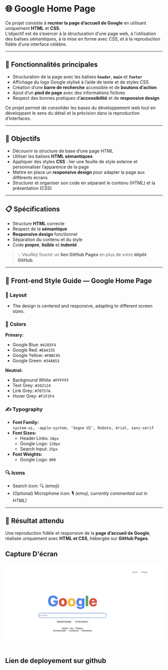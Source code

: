 # 🌐 Google Home Page

Ce projet consiste à **recréer la page d’accueil de Google** en utilisant uniquement **HTML** et **CSS**.  
L’objectif est de s’exercer à la structuration d’une page web, à l’utilisation des balises sémantiques, à la mise en forme avec CSS, et à la reproduction fidèle d’une interface célèbre.

---

## 🧩 Fonctionnalités principales

- Structuration de la page avec les balises **`header`**, **`main`** et **`footer`**
- Affichage du logo Google stylisé à l’aide de texte et de styles CSS
- Création d’une **barre de recherche** accessible et de **boutons d’action**
- Ajout d’un **pied de page** avec des informations fictives
- Respect des bonnes pratiques d’**accessibilité** et de **responsive design**

Ce projet permet de consolider les bases du développement web tout en développant le sens du détail et la précision dans la reproduction d’interfaces.

---

## 🎯 Objectifs

- Découvrir la structure de base d’une page HTML  
- Utiliser les balises **HTML sémantiques**  
- Appliquer des styles **CSS** : lier une feuille de style externe et personnaliser l’apparence de la page  
- Mettre en place un **responsive design** pour adapter la page aux différents écrans  
- Structurer et organiser son code en séparant le contenu (HTML) et la présentation (CSS)

---

## 📋 Spécifications

- Structure **HTML** correcte  
- Respect de la **sémantique**  
- **Responsive design** fonctionnel  
- Séparation du contenu et du style  
- Code **propre**, **lisible** et **indenté**  

> 💡 Veuillez fournir un **lien GitHub Pages** en plus de votre **dépôt GitHub**.

---

## 🎨 Front-end Style Guide — Google Home Page

### 🧱 Layout

- The design is centered and responsive, adapting to different screen sizes.

### 🎨 Colors

**Primary:**

- Google Blue: `#4285F4`
- Google Red: `#EA4335`
- Google Yellow: `#FBBC05`
- Google Green: `#34A853`

**Neutral:**

- Background White: `#FFFFFF`
- Text Grey: `#202124`
- Link Grey: `#70757A`
- Hover Grey: `#F1F3F4`

### ✍️ Typography

- **Font Family:**  
  `system-ui, -apple-system, 'Segoe UI', Roboto, Arial, sans-serif`
- **Font Sizes:**  
  - Header Links: `16px`  
  - Google Logo: `120px`  
  - Search Input: `25px`
- **Font Weights:**  
  - Google Logo: `800`

### 🔍 Icons

- Search icon: 🔍 (emoji)
- (Optional) Microphone icon: 🎙️ *(emoji, currently commented out in HTML)*

---

## 🚀 Résultat attendu

Une reproduction fidèle et responsive de la **page d’accueil de Google**, réalisée uniquement avec **HTML et CSS**, hébergée sur **GitHub Pages**.

## Capture D'écran

![Google Homepage Capture](./Capture.png)

## Lien de deployement sur github



